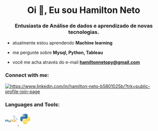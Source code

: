 <h1 align="center">Oi 👋, Eu sou Hamilton Neto</h1>
<h3 align="center">Entusiasta de Análise de dados e aprendizado de novas tecnologias.</h3>

- atualmente estou aprendendo **Machine learning**

- me pergunte sobre **Mysql, Python, Tableau**

- você me acha através do e-mail **hamiltonnetopy@gmail.com**

<h3 align="left">Connect with me:</h3>
<p align="left">
<a href="https://linkedin.com/in/https://www.linkedin.com/in/hamilton-neto-b5801025b/?trk=public-profile-join-page" target="blank"><img align="center" src="https://raw.githubusercontent.com/rahuldkjain/github-profile-readme-generator/master/src/images/icons/Social/linked-in-alt.svg" alt="https://www.linkedin.com/in/hamilton-neto-b5801025b/?trk=public-profile-join-page" height="30" width="40" /></a>
</p>

<h3 align="left">Languages and Tools:</h3>
<p align="left"> <a href="https://www.mysql.com/" target="_blank" rel="noreferrer"> <img src="https://raw.githubusercontent.com/devicons/devicon/master/icons/mysql/mysql-original-wordmark.svg" alt="mysql" width="40" height="40"/> </a> <a href="https://www.python.org" target="_blank" rel="noreferrer"> <img src="https://raw.githubusercontent.com/devicons/devicon/master/icons/python/python-original.svg" alt="python" width="40" height="40"/> </a> </p>


<!---
- 👋 Hi, I’m @hamiltoneto09
- 👀 I’m interested in ...

hamiltoneto09/hamiltoneto09 is a ✨ special ✨ repository because its `README.md` (this file) appears on your GitHub profile.
- 🌱 I’m currently learning ...
- 💞️ I’m looking to collaborate on ...
- 📫 How to reach me ...



You can click the Preview link to take a look at your changes.
--->
